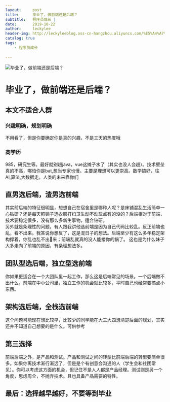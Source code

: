 ```yaml
---
layout:     post
title:      毕业了，做前端还是后端？
subtitle:   程序员成长 | 
date:       2019-10-22
author:     leckylee
header-img: http://leckyleeblog.oss-cn-hangzhou.aliyuncs.com/%E5%A4%A7%E5%AD%A6%E7%94%9F%E9%80%89%E5%89%8D%E7%AB%AF%E8%BF%98%E6%98%AF%E5%90%8E%E7%AB%AF%EF%BC%9F.png
catalog: true
tags:
    - 程序员成长 
   
---
```


![毕业了，做前端还是后端？](http://leckyleeblog.oss-cn-hangzhou.aliyuncs.com/%E5%A4%A7%E5%AD%A6%E7%94%9F%E9%80%89%E5%89%8D%E7%AB%AF%E8%BF%98%E6%98%AF%E5%90%8E%E7%AB%AF%EF%BC%9F.png)

# 毕业了，做前端还是后端？
## 本文不适合人群
### 兴趣明确，规划明确
不用看了，但是你要确定你是真的兴趣，不是三天的热度哦
### 高学历
985，研究生等。最好就别趟java，vue这摊子水了（其实也没人会趟）。技术壁垒真的不高，哪怕你是bat,想当专家也慢。主要是理想可以更崇高。数学搞好，往AI,算法,大数据走。人类的未来靠你们
## 直男选后端，渣男选前端
其实前后端的特征很明显，想想自己在宿舍里是哪种人呢？是床铺混乱生活简单一心钻研？还是每天照镜子选衣服打扫卫生动不动玩点有的没的？后端相对于前端，技术要稳定很多，没有那么多新生事物，适合钻研。    
另外就是条理性的问题，有人跟我讲他选前端是因为自己代码比较乱。反正前端也乱，看不出来。我答说你想反了，这是混日子的想法。后端至少有这么多年稳定架构撑着，你乱也乱不出🌹来；前端乱就真的没人能接你的锅了。
这也是为什么妹子大多走向了前端的原因，有条理想法多。
## 团队型选后端，独立型选前端
你如果更适合在一个大团队里一起工作，那么这是后端常见的场景。一个后端做不出什么。前端在中小公司里，独立工作的机会就比较多，平时自己也经常要搞点小东西。
## 架构选后端，全栈选前端
这个问题可能现在想比较早，比较少的同学能在大三大四想清楚后面的规划，其实还并不知道自己想要的是什么。可供参考
## 第三选择
前端后端之外，是产品和测试。产品和测试之间的转型比前端后端的转型要简单很多。如果你离技术渐行渐远了，但是是个有创意会沟通的人（学生会和社团常见）。你可以考虑这方面的机会，但记住不是人人都是产品经理。测试则是另一个角度，思虑周全，不抛弃技术。且也具备产品需要的特性。
## 最后：选择越早越好，不要等到毕业
